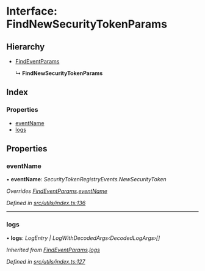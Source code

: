 # Interface: FindNewSecurityTokenParams

## Hierarchy

- [FindEventParams](_utils_index_.findeventparams.md)

  ↳ **FindNewSecurityTokenParams**

## Index

### Properties

- [eventName](_utils_index_.findnewsecuritytokenparams.md#eventname)
- [logs](_utils_index_.findnewsecuritytokenparams.md#logs)

## Properties

### eventName

• **eventName**: _SecurityTokenRegistryEvents.NewSecurityToken_

_Overrides [FindEventParams](_utils_index_.findeventparams.md).[eventName](_utils_index_.findeventparams.md#eventname)_

_Defined in [src/utils/index.ts:136](https://github.com/PolymathNetwork/polymath-sdk/blob/d80c6e9/src/utils/index.ts#L136)_

---

### logs

• **logs**: _LogEntry | LogWithDecodedArgs‹DecodedLogArgs›[]_

_Inherited from [FindEventParams](_utils_index_.findeventparams.md).[logs](_utils_index_.findeventparams.md#logs)_

_Defined in [src/utils/index.ts:127](https://github.com/PolymathNetwork/polymath-sdk/blob/d80c6e9/src/utils/index.ts#L127)_
